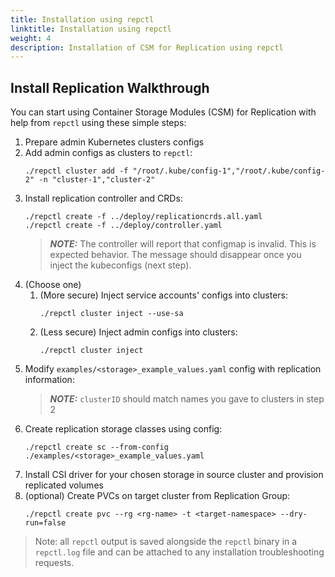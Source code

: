```yaml
---
title: Installation using repctl
linktitle: Installation using repctl
weight: 4 
description: Installation of CSM for Replication using repctl
---
```


## Install Replication Walkthrough

You can start using Container Storage Modules (CSM) for Replication with help from `repctl` using these simple steps:

1. Prepare admin Kubernetes clusters configs
2. Add admin configs as clusters to `repctl`:
      ```shell
      ./repctl cluster add -f "/root/.kube/config-1","/root/.kube/config-2" -n "cluster-1","cluster-2"
      ```
3. Install replication controller and CRDs:
      ```shell
      ./repctl create -f ../deploy/replicationcrds.all.yaml
      ./repctl create -f ../deploy/controller.yaml
      ```
   > **_NOTE:_**  The controller will report that configmap is invalid. This is expected behavior.
   > The message should disappear once you inject the kubeconfigs (next step).
4. (Choose one)
    1. (More secure) Inject service accounts' configs into clusters:
          ```shell
          ./repctl cluster inject --use-sa
          ```
    2. (Less secure) Inject admin configs into clusters:
          ```shell
          ./repctl cluster inject 
          ```
5. Modify `examples/<storage>_example_values.yaml` config with replication
   information:
   > **_NOTE:_**  `clusterID` should match names you gave to clusters in step 2
6. Create replication storage classes using config:
      ```shell
      ./repctl create sc --from-config ./examples/<storage>_example_values.yaml
      ```
7. Install CSI driver for your chosen storage in source cluster and provision replicated volumes
8. (optional) Create PVCs on target cluster from Replication Group:
      ```shell
      ./repctl create pvc --rg <rg-name> -t <target-namespace> --dry-run=false
      ```


> Note: all `repctl` output is saved alongside the `repctl` binary in a `repctl.log` file and can be attached to any installation troubleshooting requests. 
